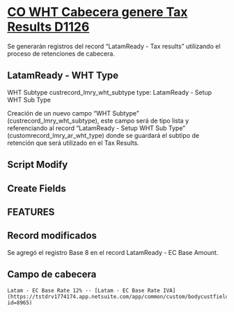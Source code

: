 # [CO WHT Cabecera genere Tax Results D1126](https://docs.google.com/document/d/1k6W6o4MdSt7BZfxOh42sngr8GIVgk1CpKUSV3UXf5HQ/edit)

Se generarán registros del record “LatamReady - Tax results” utilizando el proceso de retenciones de cabecera.


## LatamReady - WHT Type

WHT Subtype
custrecord_lmry_wht_subtype
type: LatamReady - Setup WHT Sub Type

Creación de un nuevo campo “WHT Subtype” (custrecord_lmry_wht_subtype), este campo será de tipo lista y referenciando al record “LatamReady - Setup WHT Sub Type” (customrecord_lmry_ar_wht_type) donde se guardará el subtipo de retención que será utilizado en el Tax Results.


## Script Modify





## Create Fields 


## FEATURES


## Record modificados

 Se agregó el registro Base 8 en el record LatamReady - EC Base Amount.

## Campo de cabecera

    Latam - EC Base Rate 12% -- [Latam - EC Base Rate IVA] (https://tstdrv1774174.app.netsuite.com/app/common/custom/bodycustfield.nl?id=8965)























